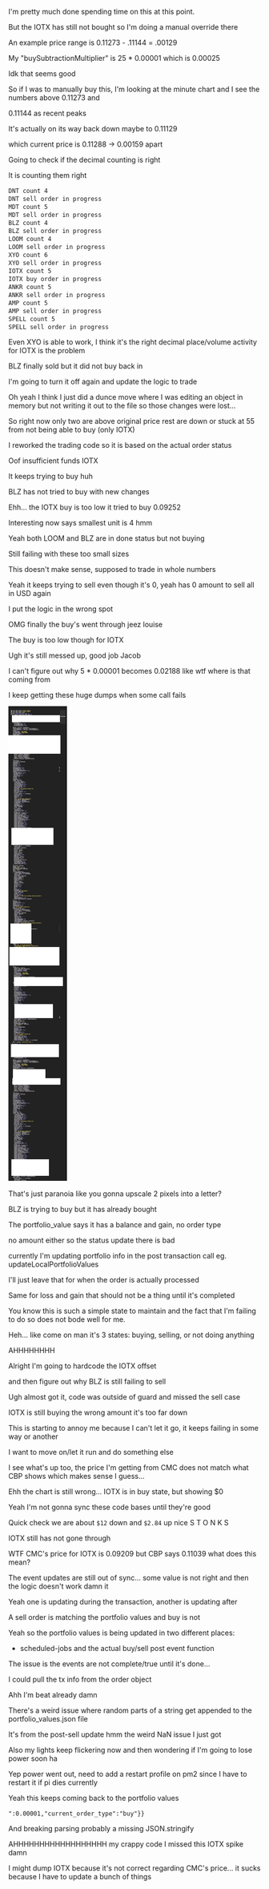 I'm pretty much done spending time on this at this point.

But the IOTX has still not bought so I'm doing a manual override there

An example price range is 0.11273 - .11144 = .00129

My "buySubtractionMultiplier" is 25 * 0.00001 which is 0.00025

Idk that seems good

So if I was to manually buy this, I'm looking at the minute chart and I see the numbers above 0.11273 and

0.11144 as recent peaks

It's actually on its way back down maybe to 0.11129

which current price is 0.11288 -> 0.00159 apart

Going to check if the decimal counting is right

It is counting them right

```
DNT count 4
DNT sell order in progress
MDT count 5
MDT sell order in progress
BLZ count 4
BLZ sell order in progress
LOOM count 4
LOOM sell order in progress
XYO count 6
XYO sell order in progress
IOTX count 5
IOTX buy order in progress
ANKR count 5
ANKR sell order in progress
AMP count 5
AMP sell order in progress
SPELL count 5
SPELL sell order in progress

```

Even XYO is able to work, I think it's the right decimal place/volume activity for IOTX is the problem

BLZ finally sold but it did not buy back in

I'm going to turn it off again and update the logic to trade

Oh yeah I think I just did a dunce move where I was editing an object in memory but not writing it out to the file so those changes were lost...

So right now only two are above original price rest are down or stuck at 55 from not being able to buy (only IOTX)

I reworked the trading code so it is based on the actual order status

Oof insufficient funds IOTX

It keeps trying to buy huh

BLZ has not tried to buy with new changes

Ehh... the IOTX buy is too low it tried to buy 0.09252

Interesting now says smallest unit is 4 hmm

Yeah both LOOM and BLZ are in done status but not buying

Still failing with these too small sizes

This doesn't make sense, supposed to trade in whole numbers

Yeah it keeps trying to sell even though it's 0, yeah has 0 amount to sell all in USD again

I put the logic in the wrong spot

OMG finally the buy's went through jeez louise

The buy is too low though for IOTX

Ugh it's still messed up, good job Jacob

I can't figure out why 5 * 0.00001 becomes 0.02188 like wtf where is that coming from

I keep getting these huge dumps when some call fails

<img src="./media/02-14-2022--failure.PNG"/>

That's just paranoia like you gonna upscale 2 pixels into a letter?

BLZ is trying to buy but it has already bought

The portfolio_value says it has a balance and gain, no order type

no amount either so the status update there is bad

currently I'm updating portfolio info in the post transaction call eg. updateLocalPortfolioValues

I'll just leave that for when the order is actually processed

Same for loss and gain that should not be a thing until it's completed

You know this is such a simple state to maintain and the fact that I'm failing to do so does not bode well for me.

Heh... like come on man it's 3 states: buying, selling, or not doing anything

AHHHHHHHH

Alright I'm going to hardcode the IOTX offset

and then figure out why BLZ is still failing to sell

Ugh almost got it, code was outside of guard and missed the sell case

IOTX is still buying the wrong amount it's too far down

This is starting to annoy me because I can't let it go, it keeps failing in some way or another

I want to move on/let it run and do something else

I see what's up too, the price I'm getting from CMC does not match what CBP shows which makes sense I guess...

Ehh the chart is still wrong... IOTX is in buy state, but showing $0

Yeah I'm not gonna sync these code bases until they're good

Quick check we are about `$12` down and `$2.84` up nice S T O N K S

IOTX still has not gone through

WTF CMC's price for IOTX is 0.09209 but CBP says 0.11039 what does this mean?

The event updates are still out of sync... some value is not right and then the logic doesn't work damn it

Yeah one is updating during the transaction, another is updating after

A sell order is matching the portfolio values and buy is not

Yeah so the portfolio values is being updated in two different places:

- scheduled-jobs and the actual buy/sell post event function

The issue is the events are not complete/true until it's done...

I could pull the tx info from the order object

Ahh I'm beat already damn

There's a weird issue where random parts of a string get appended to the portfolio_values.json file

It's from the post-sell update hmm the weird NaN issue I just got

Also my lights keep flickering now and then wondering if I'm going to lose power soon ha

Yep power went out, need to add a restart profile on pm2 since I have to restart it if pi dies currently

Yeah this keeps coming back to the portfolio values

```
":0.00001,"current_order_type":"buy"}}
```

And breaking parsing probably a missing JSON.stringify

AHHHHHHHHHHHHHHHHHH my crappy code I missed this IOTX spike damn

I might dump IOTX because it's not correct regarding CMC's price... it sucks because I have to update a bunch of things
